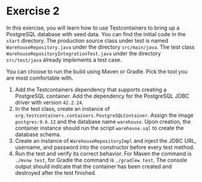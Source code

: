 # Exercise 2

In this exercise, you will learn how to use Testcontainers to bring up a PostgreSQL database with seed data. You can find the initial code in the `start` directory. The production source class under test is named `WarehouseRepository.java` under the directory `src/main/java`. The test class `WarehouseRepositoryIntegrationTest.java` under the directory `src/test/java` already implements a test case.

You can choose to run the build using Maven or Gradle. Pick the tool you are most comfortable with.

1. Add the Testcontainers dependency that supports creating a PostgreSQL container. Add the dependency for the PostgreSQL JDBC driver with version `42.2.24`.
2. In the test class, create an instance of `org.testcontainers.containers.PostgreSQLContainer`. Assign the image `postgres:9.6.12` and the database name `warehouse`. Upon creation, the container instance should run the script `warehouse.sql` to create the database schema.
3. Create an instance of `WarehouseRepositoryImpl` and inject the JDBC URL, username, and password into the constructor before every test method.
4. Run the test and verify its correct behavior. For Maven the command is `./mvnw test`, for Gradle the command is `./gradlew test`. The console output should indicate that the container has been created and destroyed after the test finished.